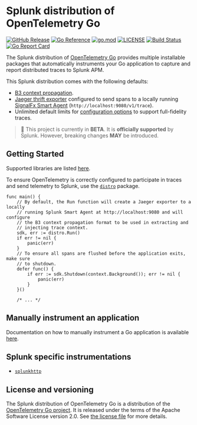# Splunk distribution of OpenTelemetry Go

[![GitHub Release](https://img.shields.io/github/v/release/signalfx/splunk-otel-go)](https://github.com/signalfx/splunk-otel-go/releases)
[![Go Reference](https://pkg.go.dev/badge/github.com/signalfx/splunk-otel-go.svg)](https://pkg.go.dev/github.com/signalfx/splunk-otel-go)
[![go.mod](https://img.shields.io/github/go-mod/go-version/signalfx/splunk-otel-go)](go.mod)
[![LICENSE](https://img.shields.io/github/license/signalfx/splunk-otel-go)](LICENSE)
[![Build Status](https://img.shields.io/github/workflow/status/signalfx/splunk-otel-go/test)](https://github.com/signalfx/splunk-otel-go/actions?query=branch%3Amain)
[![Go Report Card](https://goreportcard.com/badge/github.com/signalfx/splunk-otel-go)](https://goreportcard.com/report/github.com/signalfx/splunk-otel-go)

The Splunk distribution of [OpenTelemetry
Go](https://github.com/open-telemetry/opentelemetry-go) provides
multiple installable packages that automatically instruments your Go
application to capture and report distributed traces to Splunk APM.

This Splunk distribution comes with the following defaults:

- [B3 context propagation](https://github.com/openzipkin/b3-propagation).
- [Jaeger thrift
  exporter](https://opentelemetry-python.readthedocs.io/en/stable/exporter/jaeger/jaeger.html)
  configured to send spans to a locally running [SignalFx Smart
  Agent](https://docs.signalfx.com/en/latest/apm/apm-getting-started/apm-smart-agent.html)
  (`http://localhost:9080/v1/trace`).
- Unlimited default limits for [configuration options](#trace-configuration) to
  support full-fidelity traces.

> :construction: This project is currently in **BETA**. It is **officially supported** by Splunk. However, breaking changes **MAY** be introduced.

## Getting Started

Supported libraries are listed
[here](https://github.com/open-telemetry/opentelemetry-go-contrib/tree/master/instrumentation).

To ensure OpenTelemetry is correctly configured to participate in traces and send telemetry to Splunk, use the [`distro`](./distro) package.

```golang
func main() {
	// By default, the Run function will create a Jaeger exporter to a locally
	// running Splunk Smart Agent at http://localhost:9080 and will configure
	// the B3 context propagation format to be used in extracting and
	// injecting trace context.
	sdk, err := distro.Run()
	if err != nil {
		panic(err)
	}
	// To ensure all spans are flushed before the application exits, make sure
	// to shutdown.
	defer func() {
		if err := sdk.Shutdown(context.Background()); err != nil {
			panic(err)
		}
	}()

    /* ... */
```

## Manually instrument an application

Documentation on how to manually instrument a Go application is available
[here](https://opentelemetry.io/docs/go/getting-started/).

## Splunk specific instrumentations

- [`splunkhttp`](./instrumentation/net/http/splunkhttp)

## License and versioning

The Splunk distribution of OpenTelemetry Go is a
distribution of the [OpenTelemetry Go
project](https://github.com/open-telemetry/opentelemetry-go). It is
released under the terms of the Apache Software License version 2.0. See [the
license file](./LICENSE) for more details.
